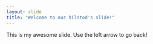 ```yaml
---
layout: slide
title: "Welcome to our hilstod's slide!"
---
```

This is my awesome slide.
Use the left arrow to go back!
